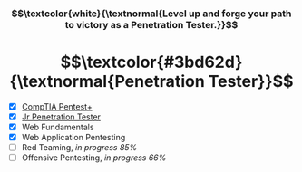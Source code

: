 <h3 align="center"> $$\textcolor{white}{\textnormal{Level up and forge your path to victory as a Penetration Tester.}}$$ </h3>
<h1 align="center"> $$\textcolor{#3bd62d}{\textnormal{Penetration Tester}}$$ </h1>

- [x] [CompTIA Pentest+](https://github.com/RosanaFSS/TryHackMe/blob/main/CompTIA%20Pentest%2B.md)
- [x] [Jr Penetration Tester](https://github.com/RosanaFSS/TryHackMe/blob/main/Jr.%20Penetration%20Tester.md)
- [x] Web Fundamentals
- [x] Web Application Pentesting
- [ ] Red Teaming, <em>in progress 85%</em>
- [ ] Offensive Pentesting, <em>in progress 66%</em>
